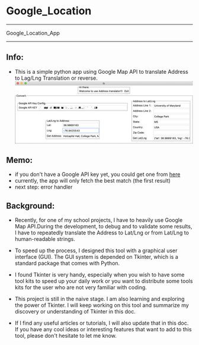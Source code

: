 # Google_Location
<hr>
 Google_Location_App
<hr>


## Info:
- This is a simple python app using Google Map API to translate Address to Lag/Lng Translation or reverse.
![img_app_demo](doc/img/add_demo.png)

## Memo:
- if you don't have a Google API key yet, you could get one from [here](https://developers.google.com/maps/documentation/geocoding/get-api-key)
- currently, the app will only fetch the best match (the first result)
- next step: error handler

## Background: 
- Recently, for one of my school projects, I have to heavily use Google Map API.During the development, to debug and to validate some results, I have to repeatedly translate the Address to Lat/Lng or from Lat/Lng to human-readable strings.

- To speed up the process, I designed this tool with a graphical user interface (GUI). The GUI system is depended on Tkinter, which is a standard package that comes with Python.

- I found Tkinter is very handy, especially when you wish to have some tool kits to speed up your daily work or you want to distribute some tools kits for the user who are not very familiar with coding.

- This project is still in the naive stage. I am also learning and exploring the power of Tkinter. I will keep working on this tool and summarize my discovery or understanding of Tkinter in this doc.
- If I find any useful articles or tutorials, I will also update that in this doc. If you have any cool ideas or interesting features that want to add to this tool, please don't hesitate to let me know.
